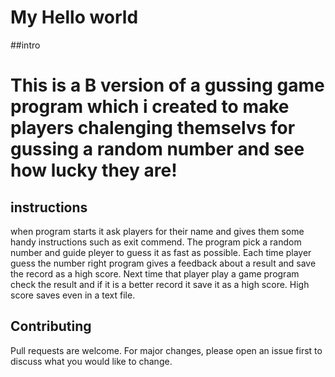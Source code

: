 # My Hello world

##intro
# This is a B version of a gussing game program which i created to make players chalenging themselvs for gussing a random number and see how lucky they are!

## instructions
when program starts it ask players for their name and gives them some handy instructions such as exit commend.
The program pick a random number and guide pleyer to guess it as fast as possible.
Each time player guess the number right program gives a feedback about a result and save the record as a high score.
Next time that player play a game program check the result and if it is a better record it save it as a high score. High score saves even in a text file. 
## Contributing
Pull requests are welcome. For major changes, please open an issue first to discuss what you would like to change.
